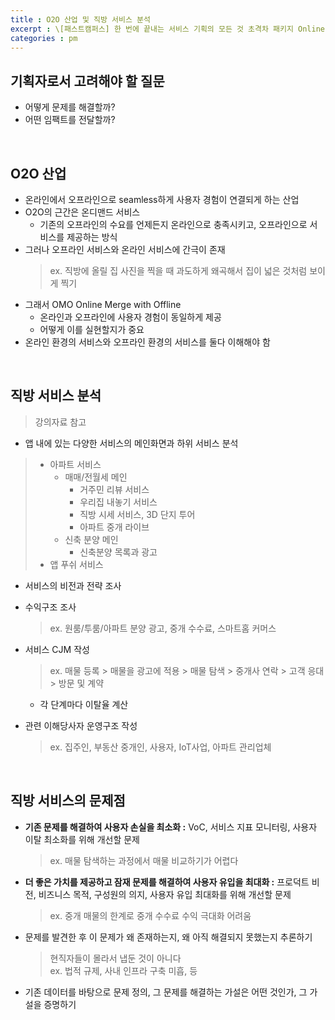 ```yaml
---
title : O2O 산업 및 직방 서비스 분석
excerpt : \[패스트캠퍼스] 한 번에 끝내는 서비스 기획의 모든 것 초격차 패키지 Online
categories : pm
---
```


## 기획자로서 고려해야 할 질문
- 어떻게 문제를 해결할까?
- 어떤 임팩트를 전달할까?

<br>

## O2O 산업
- 온라인에서 오프라인으로 seamless하게 사용자 경험이 연결되게 하는 산업
- O2O의 근간은 온디맨드 서비스
  - 기존의 오프라인의 수요를 언제든지 온라인으로 충족시키고, 오프라인으로 서비스를 제공하는 방식
- 그러나 오프라인 서비스와 온라인 서비스에 간극이 존재
  > ex. 직방에 올릴 집 사진을 찍을 때 과도하게 왜곡해서 집이 넓은 것처럼 보이게 찍기
- 그래서 OMO Online Merge with Offline
  - 온라인과 오프라인에 사용자 경험이 동일하게 제공 
  - 어떻게 이를 실현할지가 중요
- 온라인 환경의 서비스와 오프라인 환경의 서비스를 둘다 이해해야 함

<br>

## 직방 서비스 분석 
> 강의자료 참고

- 앱 내에 있는 다양한 서비스의 메인화면과 하위 서비스 분석
> - 아파트 서비스
>   - 매매/전월세 메인
>     - 거주민 리뷰 서비스
>     - 우리집 내놓기 서비스
>     - 직방 시세 서비스, 3D 단지 투어
>     - 아파트 중개 라이브  
>   - 신축 분양 메인
>     - 신축분양 목록과 광고  
> - 앱 푸쉬 서비스

- 서비스의 비전과 전략 조사

- 수익구조 조사
  > ex. 원룸/투룸/아파트 분양 광고, 중개 수수료, 스마트홈 커머스

- 서비스 CJM 작성
  > ex. 매물 등록 > 매물을 광고에 적용 > 매물 탐색 > 중개사 연락 > 고객 응대 > 방문 및 계약
  - 각 단계마다 이탈율 계산

- 관련 이해당사자 운영구조 작성
  > ex. 집주인, 부동산 중개인, 사용자, IoT사업, 아파트 관리업체

<br>

## 직방 서비스의 문제점
- **기존 문제를 해결하여 사용자 손실을 최소화 :** VoC, 서비스 지표 모니터링, 사용자 이탈 최소화를 위해 개선할 문제
  > ex. 매물 탐색하는 과정에서 매물 비교하기가 어렵다
- **더 좋은 가치를 제공하고 잠재 문제를 해결하여 사용자 유입을 최대화 :** 프로덕트 비전, 비즈니스 목적, 구성원의 의지, 사용자 유입 최대화를 위해 개선할 문제
  > ex. 중개 매물의 한계로 중개 수수료 수익 극대화 어려움

- 문제를 발견한 후 이 문제가 왜 존재하는지, 왜 아직 해결되지 못했는지 추론하기
  > 현직자들이 몰라서 냅둔 것이 아니다  
  > ex. 법적 규제, 사내 인프라 구축 미흡, 등

- 기존 데이터를 바탕으로 문제 정의, 그 문제를 해결하는 가설은 어떤 것인가, 그 가설을 증명하기

<br>
